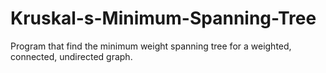 # Kruskal-s-Minimum-Spanning-Tree
Program that find the minimum weight spanning tree for a weighted, connected, undirected graph.
